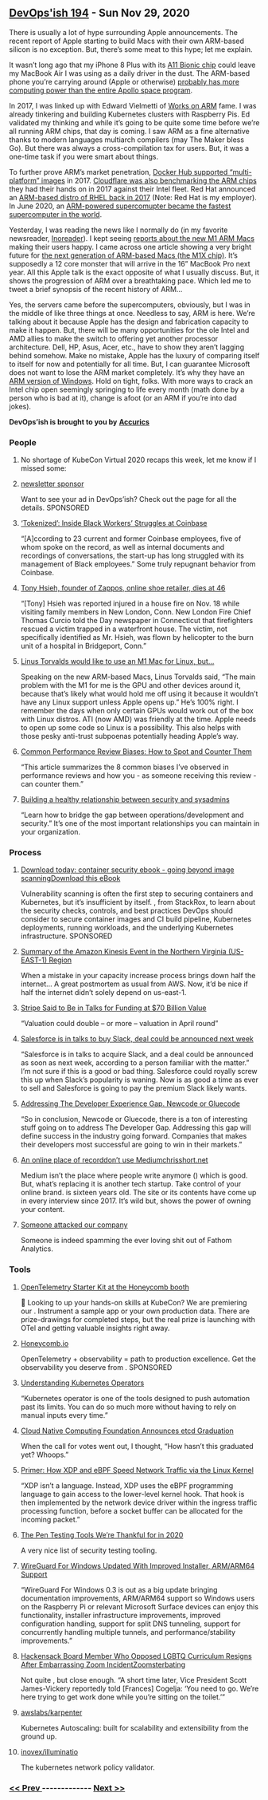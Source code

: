 ## [DevOps'ish 194](https://devopsish.com/194) - Sun Nov 29, 2020

There is usually a lot of hype surrounding Apple announcements. The recent report of Apple starting to build Macs with their own ARM-based silicon is no exception. But, there’s some meat to this hype; let me explain.

It wasn’t long ago that my iPhone 8 Plus with its <a href="https://www.macrumors.com/2017/09/13/a11-bionic-chip-geekbench-scores/?utm_source=newsletter&amp;utm_medium=devopsish&amp;utm_campaign=194">A11 Bionic chip</a> could leave my MacBook Air I was using as a daily driver in the dust. The ARM-based phone you’re carrying around (Apple or otherwise) <a href="https://theconversation.com/would-your-mobile-phone-be-powerful-enough-to-get-you-to-the-moon-115933?utm_source=newsletter&amp;utm_medium=devopsish&amp;utm_campaign=194">probably has more computing power than the entire Apollo space program</a>.

In 2017, I was linked up with Edward Vielmetti of <a href="https://www.worksonarm.com/?utm_source=newsletter&amp;utm_medium=devopsish&amp;utm_campaign=194">Works on ARM</a> fame. I was already tinkering and building Kubernetes clusters with Raspberry Pis. Ed validated my thinking and while it’s going to be quite some time before we’re all running ARM chips, that day is coming. I saw ARM as a fine alternative thanks to modern languages multiarch compilers (may The Maker bless Go). But there was always a cross-compilation tax for users. But, it was a one-time task if you were smart about things.

To further prove ARM’s market penetration, <a href="https://devopsish.com/042/">Docker Hub supported “multi-platform” images</a> in 2017. <a href="https://blog.cloudflare.com/arm-takes-wing/?utm_source=newsletter&amp;utm_medium=devopsish&amp;utm_campaign=194">Cloudflare was also benchmarking the ARM chips</a> they had their hands on in 2017 against their Intel fleet. Red Hat announced an <a href="https://www.redhat.com/en/blog/red-hat-introduces-arm-server-support-red-hat-enterprise-linux?utm_source=newsletter&amp;utm_medium=devopsish&amp;utm_campaign=194">ARM-based distro of RHEL back in 2017</a> (Note: Red Hat is my employer). In June 2020, an <a href="https://www.zdnet.com/article/arm-and-linux-take-supercomputer-top500-crown/?utm_source=newsletter&amp;utm_medium=devopsish&amp;utm_campaign=194">ARM-powered supercomupter became the fastest supercomputer in the world</a>.

Yesterday, I was reading the news like I normally do (in my favorite newsreader, <a href="https://www.inoreader.com/?utm_source=newsletter&amp;utm_medium=devopsish&amp;utm_campaign=194">Inoreader</a>). I kept seeing <a href="https://steipete.com/posts/apple-silicon-m1-a-developer-perspective/?utm_source=newsletter&amp;utm_medium=devopsish&amp;utm_campaign=194">reports about the new M1 ARM Macs</a> making their users happy. I came across one article showing a very bright future for <a href="https://www.tomsguide.com/news/macbook-pro-16-inch-m1x-chip-just-leaked-and-its-game-over-for-intel?utm_source=newsletter&amp;utm_medium=devopsish&amp;utm_campaign=194">the next generation of ARM-based Macs (the M1X chip)</a>. It’s supposedly a 12 core monster that will arrive in the 16” MacBook Pro next year. All this Apple talk is the exact opposite of what I usually discuss. But, it shows the progression of ARM over a breathtaking pace. Which led me to tweet a brief synopsis of the recent history of ARM…

Yes, the servers came before the supercomputers, obviously, but I was in the middle of like three things at once. Needless to say, ARM is here. We’re talking about it because Apple has the design and fabrication capacity to make it happen. But, there will be many opportunities for the ole Intel and AMD allies to make the switch to offering yet another processor architecture. Dell, HP, Asus, Acer, etc., have to show they aren’t lagging behind somehow. Make no mistake, Apple has the luxury of comparing itself to itself for now and potentially for all time. But, I can guarantee Microsoft does not want to lose the ARM market completely. It’s why they have an <a href="https://docs.microsoft.com/en-us/windows/arm/?utm_source=newsletter&amp;utm_medium=devopsish&amp;utm_campaign=194">ARM version of Windows</a>. Hold on tight, folks. With more ways to crack an Intel chip open seemingly springing to life every month (math done by a person who is bad at it), change is afoot (or an ARM if you’re into dad jokes).

<strong>DevOps’ish is brought to you by</strong> <a href="https://www.accurics.com/?utm_source=newsletter&amp;utm_medium=devopsish&amp;utm_campaign=194"><strong>Accurics</strong></a>

### People

1. []()

    No shortage of KubeCon Virtual 2020 recaps this week, let me know if I missed some:
1. [newsletter sponsor](https://devopsish.com/sponsor/)

    Want to see your ad in DevOps’ish? Check out the  page for all the details. SPONSORED
1. [‘Tokenized’: Inside Black Workers’ Struggles at Coinbase](https://www.nytimes.com/2020/11/27/technology/coinbase-cryptocurrency-black-employees.html)

    “[A]ccording to 23 current and former Coinbase employees, five of whom spoke on the record, as well as internal documents and recordings of conversations, the start-up has long struggled with its management of Black employees.” Some truly repugnant behavior from Coinbase.
1. [Tony Hsieh, founder of Zappos, online shoe retailer, dies at 46](https://www.washingtonpost.com/local/obituaries/tony-hsieh-dead/2020/11/28/9669a22a-3197-11eb-bae0-50bb17126614_story.html)

    “[Tony] Hsieh was reported injured in a house fire on Nov. 18 while visiting family members in New London, Conn. New London Fire Chief Thomas Curcio told the Day newspaper in Connecticut that firefighters rescued a victim trapped in a waterfront house. The victim, not specifically identified as Mr. Hsieh, was flown by helicopter to the burn unit of a hospital in Bridgeport, Conn.”
1. [Linus Torvalds would like to use an M1 Mac for Linux, but…](https://www.zdnet.com/article/linus-torvalds-would-like-to-use-an-m1-mac-for-linux-but/)

    Speaking on the new ARM-based Macs, Linus Torvalds said, “The main problem with the M1 for me is the GPU and other devices around it, because that’s likely what would hold me off using it because it wouldn’t have any Linux support unless Apple opens up.” He’s 100% right. I remember the days when only certain GPUs would work out of the box with Linux distros. ATI (now AMD) was friendly at the time. Apple needs to open up some code so Linux is a possibility. This also helps with those pesky anti-trust subpoenas potentially heading Apple’s way.
1. [Common Performance Review Biases: How to Spot and Counter Them](https://blog.pragmaticengineer.com/performance-review-biases/)

    “This article summarizes the 8 common biases I’ve observed in performance reviews and how you - as someone receiving this review - can counter them.”
1. [Building a healthy relationship between security and sysadmins](https://www.redhat.com/sysadmin/security-and-sysadmins)

    “Learn how to bridge the gap between operations/development and security.” It’s one of the most important relationships you can maintain in your organization.
### Process

1. [Download today: container security ebook - going beyond image scanningDownload this eBook](https://security.stackrox.com/container-security-going-beyond-image-scanning.html?Source=DevOpsish&LSource=DevOpsish)

    Vulnerability scanning is often the first step to securing containers and Kubernetes, but it’s insufficient by itself. , from StackRox, to learn about the security checks, controls, and best practices DevOps should consider to secure container images and CI build pipeline, Kubernetes deployments, running workloads, and the underlying Kubernetes infrastructure. SPONSORED
1. [Summary of the Amazon Kinesis Event in the Northern Virginia (US-EAST-1) Region](https://aws.amazon.com/message/11201/)

    When a mistake in your capacity increase process brings down half the internet… A great postmortem as usual from AWS. Now, it’d be nice if half the internet didn’t solely depend on us-east-1.
1. [Stripe Said to Be in Talks for Funding at $70 Billion Value](https://www.bloomberg.com/news/articles/2020-11-24/payments-startup-stripe-is-said-in-talks-to-raise-new-funding)

    “Valuation could double – or more – valuation in April round”
1. [Salesforce is in talks to buy Slack, deal could be announced next week](https://www.cnbc.com/2020/11/25/slack-shares-jump-following-report-of-possible-salesforce-acquisition.html)

    “Salesforce is in talks to acquire Slack, and a deal could be announced as soon as next week, according to a person familiar with the matter.” I’m not sure if this is a good or bad thing. Salesforce could royally screw this up when Slack’s popularity is waning. Now is as good a time as ever to sell and Salesforce is going to pay the premium Slack likely wants.
1. [Addressing The Developer Experience Gap. Newcode or Gluecode](https://redmonk.com/jgovernor/2020/11/26/addressing-the-developer-experience-gap-newcode-or-gluecode/)

    “So in conclusion, Newcode or Gluecode, there is a ton of interesting stuff going on to address The Developer Gap. Addressing this gap will define success in the industry going forward. Companies that makes their developers most successful are going to win in their markets.”
1. [An online place of recorddon’t use Mediumchrisshort.net](https://rubenerd.com/an-online-place-of-record/)

    Medium isn’t the place where people write anymore () which is good. But, what’s replacing it is another tech startup. Take control of your online brand.  is sixteen years old. The site or its contents have come up in every interview since 2017. It’s wild but, shows the power of owning your content.
1. [Someone attacked our company](https://usefathom.com/blog/ddos-attack)

    Someone is indeed spamming the ever loving shit out of Fathom Analytics.
### Tools

1. [OpenTelemetry Starter Kit at the Honeycomb booth](https://info.honeycomb.io/honeycomb-and-kubecon)

    🎺 Looking to up your hands-on skills at KubeCon? We are premiering our . Instrument a sample app or your own production data. There are prize-drawings for completed steps, but the real prize is launching with OTel and getting valuable insights right away.
1. [Honeycomb.io](https://ui.honeycomb.io/signup/?&utm_source=devopsish&utm_medium=newsletter&utm_campaign=ad&utm_content=product-signup)

    OpenTelemetry + observability = path to production excellence. Get the observability you deserve from . SPONSORED
1. [Understanding Kubernetes Operators](https://caylent.com/understanding-kubernetes-operators)

    “Kubernetes operator is one of the tools designed to push automation past its limits. You can do so much more without having to rely on manual inputs every time.”
1. [Cloud Native Computing Foundation Announces etcd Graduation](https://www.cncf.io/announcements/2020/11/24/cloud-native-computing-foundation-announces-etcd-graduation/)

    When the call for votes went out, I thought, “How hasn’t this graduated yet? Whoops.”
1. [Primer: How XDP and eBPF Speed Network Traffic via the Linux Kernel](https://thenewstack.io/primer-how-xdp-and-ebpf-speed-network-traffic-via-the-linux-kernel/)

    “XDP isn’t a language. Instead, XDP uses the eBPF programming language to gain access to the lower-level kernel hook. That hook is then implemented by the network device driver within the ingress traffic processing function, before a socket buffer can be allocated for the incoming packet.”
1. [The Pen Testing Tools We’re Thankful for in 2020](https://labs.bishopfox.com/industry-blog/pen-testing-tools-were-thankful-for-in-2020)

    A very nice list of security testing tooling.
1. [WireGuard For Windows Updated With Improved Installer, ARM/ARM64 Support](https://www.phoronix.com/scan.php?page=news_item&px=WireGuard-For-Windows-0.3)

    “WireGuard For Windows 0.3 is out as a big update bringing documentation improvements, ARM/ARM64 support so Windows users on the Raspberry Pi or relevant Microsoft Surface devices can enjoy this functionality, installer infrastructure improvements, improved configuration handling, support for split DNS tunneling, support for concurrently handling multiple tunnels, and performance/stability improvements.”
1. [Hackensack Board Member Who Opposed LGBTQ Curriculum Resigns After Embarrassing Zoom IncidentZoomsterbating](https://dailyvoice.com/new-jersey/hackensack/news/hackensack-board-member-who-opposed-lgbtq-curriculum-resigns-after-embarrassing-zoom-incident/798530/)

    Not quite , but close enough. “A short time later, Vice President Scott James-Vickery reportedly told [Frances] Cogelja: ‘You need to go. We’re here trying to get work done while you’re sitting on the toilet.’”
1. [awslabs/karpenter](https://github.com/awslabs/karpenter)

    Kubernetes Autoscaling: built for scalability and extensibility from the ground up.
1. [inovex/illuminatio](https://github.com/inovex/illuminatio)

    The kubernetes network policy validator.

### [ << Prev ](devopsweekly-193.md) ------------- [ Next >> ](devopsweekly-195.md)